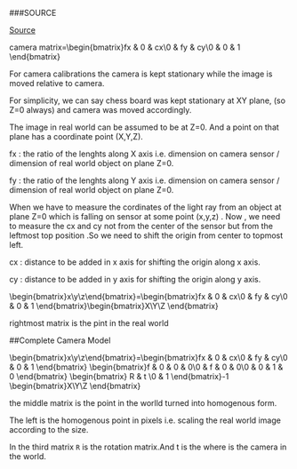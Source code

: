 ###SOURCE

[Source](https://docs.opencv.org/3.1.0/dc/dbb/tutorial_py_calibration.html)

camera matrix=\begin{bmatrix}fx & 0 & cx\\0 & fy & cy\\0 & 0 & 1 \end{bmatrix}

For camera calibrations the camera is kept stationary while the image is moved relative to camera.

For simplicity, we can say chess board was kept stationary at XY plane, (so Z=0 always) and camera was moved accordingly. 

The image in real world can be assumed to be at Z=0. And a point on that plane has a coordinate point (X,Y,Z).

fx : the ratio of the lenghts along X axis i.e. dimension on camera sensor / dimension of real world object on plane Z=0. 

fy : the ratio of the lenghts along Y axis i.e. dimension on camera sensor / dimension of real world object on plane Z=0.

When we have to measure the cordinates of the light ray from an object at plane Z=0 which is falling on sensor at some point (x,y,z) . Now , we need to measure the cx and cy not from the center of the sensor but from the leftmost top position .So we need to shift  the origin from center to topmost left.

cx : distance to be added in x axis for shifting the origin along x axis.

cy : distance to be added in y axis for shifting the origin along y axis.

\begin{bmatrix}x\\y\\z\end{bmatrix}=\begin{bmatrix}fx & 0 & cx\\0 & fy & cy\\0 & 0 & 1 \end{bmatrix}\begin{bmatrix}X\\Y\\Z \end{bmatrix}

rightmost matrix is the pint in the real world


##Complete Camera Model

\begin{bmatrix}x\\y\\z\end{bmatrix}=\begin{bmatrix}fx & 0 & cx\\0 & fy & cy\\0 & 0 & 1 \end{bmatrix}	\begin{bmatrix}f & 0 & 0 & 0\\0 & f & 0 & 0\\0 & 0 & 1 & 0 \end{bmatrix}	\begin{bmatrix} R & t \\0 & 1 \end{bmatrix}-1	\begin{bmatrix}X\\Y\\Z \end{bmatrix}

the middle matrix is the point in the worlld turned into homogenous form.

The left is the homogenous point in pixels i.e. scaling the real world image according to the size.

In the third matrix `R` is the rotation matrix.And t is the where is the camera in the world.



